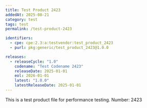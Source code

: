 ```yaml
---
title: Test Product 2423
addedAt: 2025-08-21
category: test
tags: test
permalink: /test-product-2423

identifiers:
  - cpe: cpe:2.3:a:testvendor:test_product_2423
  - purl: pkg:generic/test_product_2423@1.0.0

releases:
  - releaseCycle: "1.0"
    codename: "Test Codename 2423"
    releaseDate: 2025-01-01
    eol: 2026-01-01
    latest: "1.0.0"
    latestReleaseDate: 2025-01-01
---
```


This is a test product file for performance testing. Number: 2423
